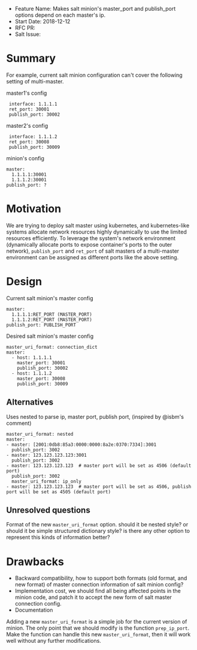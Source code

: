 - Feature Name: Makes salt minion's master_port and publish_port options depend on each master's ip.
- Start Date: 2018-12-12
- RFC PR:
- Salt Issue:

# Summary
[summary]: #summary

For example, current salt minion configuration can't cover the following setting of multi-master.

master1's config
```
 interface: 1.1.1.1
 ret_port: 30001
 publish_port: 30002
```
master2's config
```
 interface: 1.1.1.2
 ret_port: 30008
 publish_port: 30009
```

minion's config
```
master:
  1.1.1.1:30001
  1.1.1.2:30001
publish_port: ?
```

# Motivation
[motivation]: #motivation

We are trying to deploy salt master using kubernetes, and kubernetes-like systems allocate network resources highly dynamically to use the limited resources efficiently. To leverage the system's network environment (dynamically allocate ports to expose container's ports to the outer network), `publish_port` and `ret_port` of salt masters of a multi-master environment can be assigned as different ports like the above setting.

# Design
[design]: #detailed-design

Current salt minion's master config
```
master:
  1.1.1.1:RET_PORT (MASTER_PORT)
  1.1.1.2:RET_PORT (MASTER_PORT)
publish_port: PUBLISH_PORT
```

Desired salt minion's master config
```
master_uri_format: connection_dict
master:
  - host: 1.1.1.1
    master_port: 30001
    publish_port: 30002
  - host: 1.1.1.2
    master_port: 30008
    publish_port: 30009
```

## Alternatives
[alternatives]: #alternatives

Uses nested to parse ip, master port, publish port, (inspired by @isbm's comment)

```
master_uri_format: nested
master:
- master: [2001:0db8:85a3:0000:0000:8a2e:0370:7334]:3001
  publish_port: 3002
- master: 123.123.123.123:3001
  publish_port: 3002
- master: 123.123.123.123  # master port will be set as 4506 (default port)
  publish_port: 3002
  master_uri_format: ip_only
- master: 123.123.123.123  # master port will be set as 4506, publish port will be set as 4505 (default port)
```

## Unresolved questions
[unresolved]: #unresolved-questions

Format of the new `master_uri_format` option. should it be nested style? or should it be simple structured dictionary style? is there any other option to represent this kinds of information better?

# Drawbacks
[drawbacks]: #drawbacks

- Backward compatibility, how to support both formats (old format, and new format) of master connection information of salt minion config?
- Implementation cost, we should find all being affected points in the minion code, and patch it to accept the new form of salt master connection config.
- Documentation

Adding a new `master_uri_format` is a simple job for the current version of minion. The only point that we should modify is the function `prep_ip_port`.
Make the function can handle this new `master_uri_format`, then it will work well without any further modifications.
